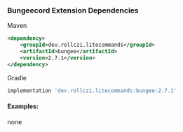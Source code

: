 ### Bungeecord Extension Dependencies
Maven
```xml
<dependency>
    <groupId>dev.rollczi.litecommands</groupId>
    <artifactId>bungee</artifactId>
    <version>2.7.1</version>
</dependency>
```
Gradle
```groovy
implementation 'dev.rollczi.litecommands:bungee:2.7.1'
```

#### Examples:
none